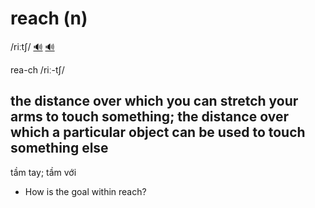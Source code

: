 # reach (n)

/riːtʃ/ [🔊](https://www.oxfordlearnersdictionaries.com/media/english/uk_pron/r/rea/reach/reach__gb_1.mp3) [🔊](https://www.oxfordlearnersdictionaries.com/media/english/us_pron/r/rea/reach/reach__us_1.mp3)

rea-ch /riː-tʃ/

## the distance over which you can stretch your arms to touch something; the distance over which a particular object can be used to touch something else

tầm tay; tầm với

- How is the goal within reach?